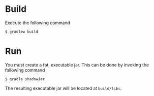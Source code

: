 Build
=====

Execute the following command

    $ gradlew build

Run
===

You must create a fat, executable jar. This can be done by invoking
the following command

    $ gradle shadowJar

The resulting executable jar will be located at `build/libs`.
